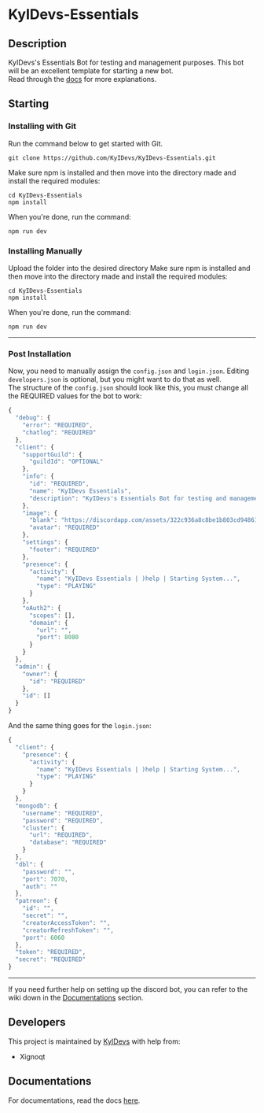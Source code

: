 # KyIDevs-Essentials
## Description
KyIDevs's Essentials Bot for testing and management purposes. This bot will be an excellent template for starting a new bot.<br>
Read through the [docs](https://kyidevs.github.io/discord-bots/essentials) for more explanations.
## Starting
### Installing with Git
Run the command below to get started with Git.
```
git clone https://github.com/KyIDevs/KyIDevs-Essentials.git
```
Make sure npm is installed and then move into the directory made and install the required modules:
```
cd KyIDevs-Essentials
npm install
```
When you're done, run the command:
```
npm run dev
```
### Installing Manually
Upload the folder into the desired directory
Make sure npm is installed and then move into the directory made and install the required modules:
```
cd KyIDevs-Essentials
npm install
```
When you're done, run the command:
```
npm run dev
```

<hr>

### Post Installation
Now, you need to manually assign the `config.json` and `login.json`. Editing `developers.json` is optional, but you might want to do that as well.<br>
The structure of the `config.json` should look like this, you must change all the REQUIRED values for the bot to work:
```js
{
  "debug": {
    "error": "REQUIRED",
    "chatlog": "REQUIRED"
  },
  "client": {
    "supportGuild": {
      "guildId": "OPTIONAL"
    },
    "info": {
      "id": "REQUIRED",
      "name": "KyIDevs Essentials",
      "description": "KyIDevs's Essentials Bot for testing and management purposes"
    },
    "image": {
      "blank": "https://discordapp.com/assets/322c936a8c8be1b803cd94861bdfa868.png",
      "avatar": "REQUIRED"
    },
    "settings": {
      "footer": "REQUIRED"
    },
    "presence": {
      "activity": {
        "name": "KyIDevs Essentials | )help | Starting System...",
        "type": "PLAYING"
      }
    },
    "oAuth2": {
      "scopes": [],
      "domain": {
        "url": "",
        "port": 8080
      }
    }
  },
  "admin": {
    "owner": {
      "id": "REQUIRED"
    },
    "id": []
  }
}
```
And the same thing goes for the `login.json`:
```js
{
  "client": {
    "presence": {
      "activity": {
        "name": "KyIDevs Essentials | )help | Starting System...",
        "type": "PLAYING"
      }
    }
  },
  "mongodb": {
    "username": "REQUIRED",
    "password": "REQUIRED",
    "cluster": {
      "url": "REQUIRED",
      "database": "REQUIRED"
    }
  },
  "dbl": {
    "password": "",
    "port": 7070,
    "auth": ""
  },
  "patreon": {
    "id": "",
    "secret": "",
    "creatorAccessToken": "",
    "creatorRefreshToken": "",
    "port": 6060
  },
  "token": "REQUIRED",
  "secret": "REQUIRED"
}
```

<hr>

If you need further help on setting up the discord bot, you can refer to the wiki down in the [Documentations](https://github.com/KyIDevs/KyIDevs-Essentials#Documentations) section.
## Developers
This project is maintained by [KyIDevs](https://github.com/KyIDevs) with help from:
* Xignoqt

## Documentations
For documentations, read the docs [here](https://kyidevs.github.io/discord-bots/essentials/documentations).

